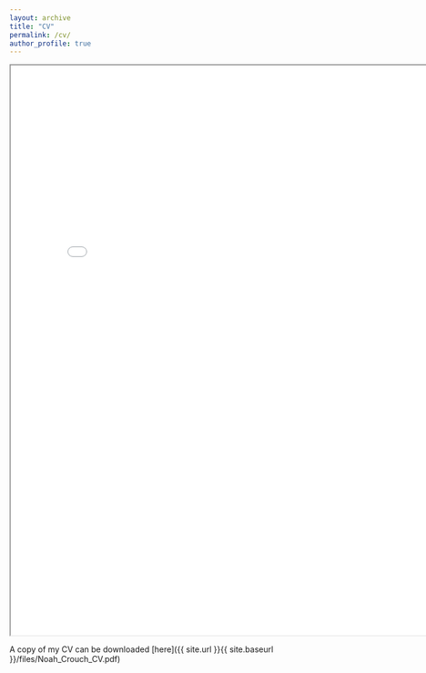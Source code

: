 ```yaml
---
layout: archive
title: "CV"
permalink: /cv/
author_profile: true
---
```


<iframe src="{{ site.url }}{{ site.baseurl }}/files/Noah_Crouch_CV.pdf" width="800" height="1000" type="application/pdf"></iframe>

A copy of my CV can be downloaded [here]({{ site.url }}{{ site.baseurl }}/files/Noah_Crouch_CV.pdf)
